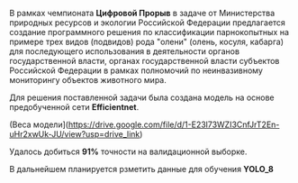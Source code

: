 В рамках чемпионата **Цифровой Прорыв** в задаче от Министерства природных ресурсов и экологии Российской Федерации предлагается создание программного решения по классификации парнокопытных на примере трех видов (подвидов) рода "олени" (олень, косуля, кабарга) для последующего использования в деятельности органов государственной власти, органах государственной власти субъектов Российской Федерации в рамках полномочий по неинвазивному мониторингу объектов животного мира.

Для решения поставленной задачи была создана модель на основе предобученной сети **Efficientnet**.

(Веса модели](https://drive.google.com/file/d/1-E23l73WZI3CnfJrT2En-uHr2xwUk-JU/view?usp=drive_link)

Удалось добиться **91%** точности на валидационной выборке.

В дальнейшем планируется рзметить данные для обучения **YOLO_8**
